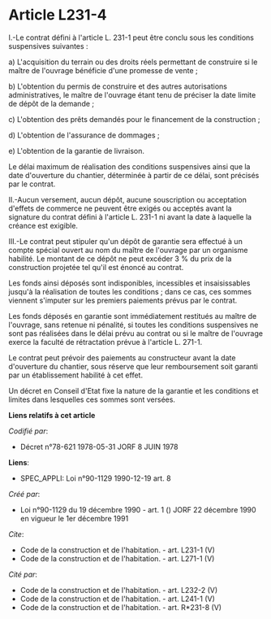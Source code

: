 # Article L231-4

I.-Le contrat défini à l'article L. 231-1 peut être conclu sous les conditions suspensives suivantes : 

a) L'acquisition du terrain ou des droits réels permettant de construire si le maître de l'ouvrage bénéficie d'une promesse
de vente ; 

b) L'obtention du permis de construire et des autres autorisations administratives, le maître de l'ouvrage étant tenu de
préciser la date limite de dépôt de la demande ; 

c) L'obtention des prêts demandés pour le financement de la construction ; 

d) L'obtention de l'assurance de dommages ; 

e) L'obtention de la garantie de livraison. 

Le délai maximum de réalisation des conditions suspensives ainsi que la date d'ouverture du chantier, déterminée à partir de
ce délai, sont précisés par le contrat. 

II.-Aucun versement, aucun dépôt, aucune souscription ou acceptation d'effets de commerce ne peuvent être exigés ou acceptés
avant la signature du contrat défini à l'article L. 231-1 ni avant la date à laquelle la créance est exigible. 

III.-Le contrat peut stipuler qu'un dépôt de garantie sera effectué à un compte spécial ouvert au nom du maître de l'ouvrage
par un organisme habilité. Le montant de ce dépôt ne peut excéder 3 % du prix de la construction projetée tel qu'il est
énoncé au contrat. 

Les fonds ainsi déposés sont indisponibles, incessibles et insaisissables jusqu'à la réalisation de toutes les conditions ;
dans ce cas, ces sommes viennent s'imputer sur les premiers paiements prévus par le contrat. 

Les fonds déposés en garantie sont immédiatement restitués au maître de l'ouvrage, sans retenue ni pénalité, si toutes les
conditions suspensives ne sont pas réalisées dans le délai prévu au contrat ou si le maître de l'ouvrage exerce la faculté de
rétractation prévue à l'article L. 271-1.

Le contrat peut prévoir des paiements au constructeur avant la date d'ouverture du chantier, sous réserve que leur
remboursement soit garanti par un établissement habilité à cet effet. 

Un décret en Conseil d'Etat fixe la nature de la garantie et les conditions et limites dans lesquelles ces sommes sont
versées.

**Liens relatifs à cet article**

_Codifié par_:

  - Décret n°78-621 1978-05-31 JORF 8 JUIN 1978

**Liens**:

  - SPEC_APPLI: Loi n°90-1129 1990-12-19 art. 8

_Créé par_:

  - Loi n°90-1129 du 19 décembre 1990 - art. 1 () JORF 22 décembre 1990 en vigueur le 1er décembre 1991

_Cite_:

  - Code de la construction et de l'habitation. - art. L231-1 (V)
  - Code de la construction et de l'habitation. - art. L271-1 (V)

_Cité par_:

  - Code de la construction et de l'habitation. - art. L232-2 (V)
  - Code de la construction et de l'habitation. - art. L241-1 (V)
  - Code de la construction et de l'habitation. - art. R*231-8 (V)
